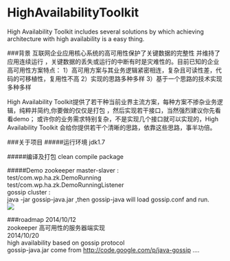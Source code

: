 HighAvailabilityToolkit
======

High Availability Toolkit includes several solutions by which achieving architecture with high availability is a easy thing.

###背景
互联网企业应用核心系统的高可用性保护了关键数据的完整性 并维持了应用连续运行 ，关键数据的丢失或运行的中断有时是灾难性的。目前已知的企业高可用性方案特点：
1）高可用方案与其业务逻辑紧密相连，复杂且可读性差，代码的可移植性，复用性不高
2）实现的思路多种多样
3）基于一个思路的技术实现多种多样

High Availability Toolkit提供了若干种当前业界主流方案，每种方案不掺杂业务逻辑，纯粹并简约,你要做的仅仅是打包 ，然后实现若干接口，当然强烈建议你先看看demo；
或许你的业务需求特别复杂，不是实现几个接口就可以实现的，High Availability Toolkit 会给你提供若干个清晰的思路，依靠这些思路，事半功倍。

###关于项目
#####运行环境
		jdk1.7

#####编译及打包
		clean
		compile
		package

#####Demo
zookeeper master-slaver :  <br/>
test/com.wp.ha.zk.DemoRunning<br/>
test/com.wp.ha.zk.DemoRunningListener
<br/>
gossip cluster : <br/>
java -jar gossip-java.jar ,then gossip-java will load gossip.conf and run.  <br/>
![](https://github.com/yfwangpeng/HighAvailabilityToolkit/blob/master/img/gossip_protocol.jpg)


###roadmap
2014/10/12<br/>
zookeeper 高可用性的服务器端实现<br/>
2014/10/20<br/>
high availability based on gossip protocol<br/>
gossip-java.jar come from http://code.google.com/p/java-gossip
....<br/>

